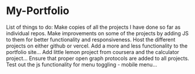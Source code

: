 # My-Portfolio
List of things to do:
Make copies of all the projects I have done so far as individual repos.
Make improvements on some of the projects by adding JS to them for better functionality and responsiveness.
Host the different projects on either github or vercel.
Add a more and less functionality to the portfolio site...
Add little lemon project from coursera and the calculator project...
Ensure that proper open graph protocols are added to all projects.
Test out the js functionality for menu toggling - mobile menu...